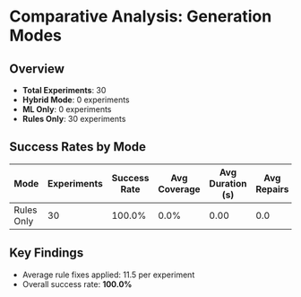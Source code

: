 # Comparative Analysis: Generation Modes

## Overview

- **Total Experiments**: 30
- **Hybrid Mode**: 0 experiments
- **ML Only**: 0 experiments
- **Rules Only**: 30 experiments

## Success Rates by Mode

| Mode | Experiments | Success Rate | Avg Coverage | Avg Duration (s) | Avg Repairs |
|------|-------------|--------------|--------------|------------------|-------------|
| Rules Only | 30 | 100.0% | 0.0% | 0.00 | 0.0 |

## Key Findings

- Average rule fixes applied: 11.5 per experiment
- Overall success rate: **100.0%**
